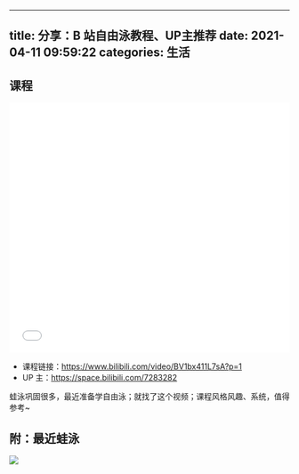 ----
title: 分享：B 站自由泳教程、UP主推荐
date: 2021-04-11 09:59:22
categories: 生活
----

## 课程

<iframe src="//player.bilibili.com/player.html?aid=16404880&bvid=BV1bx411L7sA&cid=26764835&page=1" scrolling="no" border="0" frameborder="no" framespacing="0" allowfullscreen="true" width=100% height=450> </iframe>

- 课程链接：https://www.bilibili.com/video/BV1bx411L7sA?p=1
- UP 主：https://space.bilibili.com/7283282

<!-- more -->

蛙泳巩固很多，最近准备学自由泳；就找了这个视频；课程风格风趣、系统，值得参考~

## 附：最近蛙泳

![](https://s.flc.io/2021-04-11-10-06-14.jpeg)
